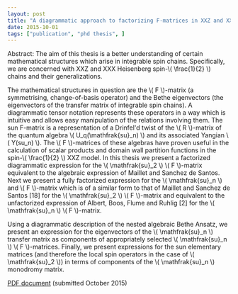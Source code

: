 ```yaml
---
layout: post
title: "A diagrammatic approach to factorizing F-matrices in XXZ and XXX spin chains"
date: 2015-10-01
tags: ["publication", "phd thesis", ]
---
```


Abstract: The aim of this thesis is a better understanding of certain mathematical structures which arise in integrable spin chains. Specifically, we are concerned with XXZ and XXX Heisenberg spin-\\( \frac{1}{2} \\) chains and their generalizations.

The mathematical structures in question are the \\( F \\)-matrix (a symmetrising, change-of-basis operator) and the Bethe eigenvectors (the eigenvectors of the transfer matrix of integrable spin chains). A diagrammatic tensor notation represents these operators in a way which is intuitive and allows easy manipulation of the relations involving them. The sun F-matrix is a representation of a Drinfel'd twist of the \\( R \\)-matrix of the quantum algebra \\( U_q(\mathfrak{su}_n) \\) and its associated Yangian \\( Y(su_n) \\). The \\( F \\)-matrices of these algebras have proven useful in the calculation of scalar products and domain wall partition functions in the spin-\\( \frac{1}{2} \\) XXZ model. In this thesis we present a factorized diagrammatic expression for the \\( \mathfrak{su}_2 \\) \\( F \\)-matrix equivalent to the algebraic expression of Maillet and Sanchez de Santos. Next we present a fully factorized expression for the \\( \mathfrak{su}_n \\) and \\( F \\)-matrix which is of a similar form to that of Maillet and Sanchez de Santos [18] for the \\( \mathfrak{su}_2 \\) \\( F \\)-matrix and equivalent to the unfactorized expression of Albert, Boos, Flume and Ruhlig [2] for the \\( \mathfrak{su}_n \\) \\( F \\)-matrix.
            
Using a diagrammatic description of the nested algebraic Bethe Ansatz, we present an expression for the eigenvectors of the \\( \mathfrak{su}_n \\) transfer matrix as components of appropriately selected \\( \mathfrak{su}_n \\) \\( F \\)-matrices. Finally, we present expressions for the sun elementary matrices (and therefore the local spin operators in the case of \\( \mathfrak{su}_2 \\)) in terms of components of the \\( \mathfrak{su}_n \\) monodromy matrix.

[PDF document](https://minerva-access.unimelb.edu.au/handle/11343/58978) (submitted October 2015)
